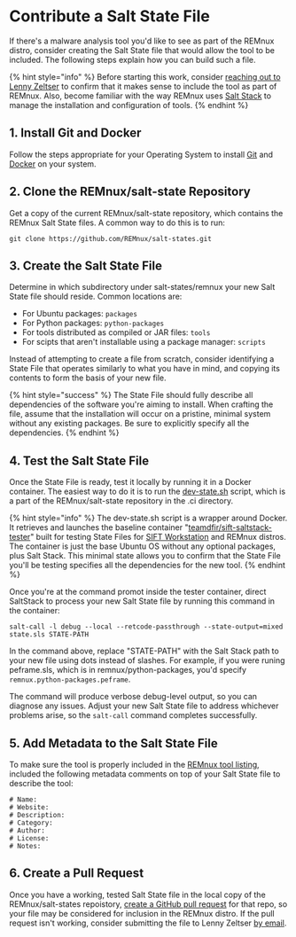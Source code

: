 # Contribute a Salt State File

If there's a malware analysis tool you'd like to see as part of the REMnux distro, consider creating the Salt State file that would allow the tool to be included. The following steps explain how you can build such a file.

{% hint style="info" %}
Before starting this work, consider [reaching out to Lenny Zeltser](https://zeltser.com/contact) to confirm that it makes sense to include the tool as part of REMnux. Also, become familiar with the way REMnux uses [Salt Stack](../../behind-the-scenes/technologies/saltstack-management.md) to manage the installation and configuration of tools.
{% endhint %}

## 1. Install Git and Docker

Follow the steps appropriate for your Operating System to install [Git](https://git-scm.com) and [Docker](https://www.docker.com/products/docker-desktop) on your system.

## 2. Clone the REMnux/salt-state Repository

Get a copy of the current REMnux/salt-state repository, which contains the REMnux Salt State files. A common way to do this is to run:

```text
git clone https://github.com/REMnux/salt-states.git
```

## 3. Create the Salt State File

Determine in which subdirectory under salt-states/remnux your new Salt State file should reside. Common locations are:

* For Ubuntu packages: `packages`
* For Python packages: `python-packages`
* For tools distributed as compiled or JAR files: `tools`
* For scipts that aren't installable using a package manager: `scripts`

Instead of attempting to create a file from scratch, consider identifying a State File that operates similarly to what you have in mind, and copying its contents to form the basis of your new file.

{% hint style="success" %}
The State File should fully describe all dependencies of the software you're aiming to install. When crafting the file, assume that the installation will occur on a pristine, minimal system without any existing packages. Be sure to explicitly specify all the dependencies.
{% endhint %}

## 4. Test the Salt State File

Once the State File is ready, test it locally by running it in a Docker container. The easiest way to do it is to run the [dev-state.sh](https://github.com/REMnux/salt-states/blob/master/.ci/dev-state.sh) script, which is a part of the REMnux/salt-state repository in the .ci directory.

{% hint style="info" %}
The dev-state.sh script is a wrapper around Docker. It  retrieves and launches the baseline container "[teamdfir/sift-saltstack-tester](https://hub.docker.com/r/teamdfir/sift-saltstack-tester)" built for testing State Files for [SIFT Workstation](https://digital-forensics.sans.org/community/downloads) and REMnux distros. The container is just the base Ubuntu OS without any optional packages, plus Salt Stack. This minimal state allows you to confirm that the State File you'll be testing specifies all the dependencies for the new tool.
{% endhint %}

Once you're at the command promot inside the tester container, direct SaltStack to process your new Salt State file by running this command in the container:

```text
salt-call -l debug --local --retcode-passthrough --state-output=mixed state.sls STATE-PATH
```

In the command above, replace "STATE-PATH" with the Salt Stack path to your new file using dots instead of slashes. For example, if you were runing peframe.sls, which is in remnux/python-packages, you'd specify `remnux.python-packages.peframe`.

The command will produce verbose debug-level output, so you can diagnose any issues. Adjust your new Salt State file to address whichever problems arise, so the `salt-call` command completes successfully.

## 5. Add Metadata to the Salt State File

To make sure the tool is properly included in the [REMnux tool listing](), included the following metadata comments on top of your Salt State file to describe the tool:

```text
# Name: 
# Website: 
# Description: 
# Category: 
# Author: 
# License: 
# Notes: 
```

## 6. Create a Pull Request

Once you have a working, tested Salt State file in the local copy of the REMnux/salt-states repoistory, [create a GitHub pull request](https://help.github.com/en/github/collaborating-with-issues-and-pull-requests/creating-a-pull-request) for that repo, so your file may be considered for inclusion in the REMnux distro. If the pull request isn't working, consider submitting the file to Lenny Zeltser [by email](https://zeltser.com/contact).

##  <a id="revise-existing-tool"></a>

